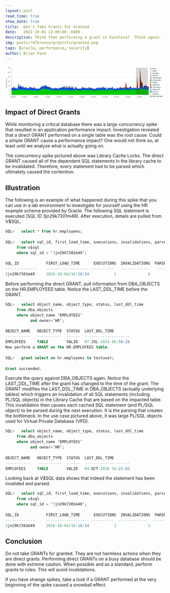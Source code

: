 ```yaml
---
layout: post
read_time: true
show_date: true
title:  Don't Take Grants for Granted
date:   2022-10-01 12:00:00 -0400
description: Think that performing a grant is harmless?  Think again.
img: posts/reference/grantsforgranted.png
tags: [oracle, performance, security]
author: Brian Pace
---
```


![Concurrency Wait Spike](./assets/img/posts/reference/grantsforgranted.png)

## Impact of Direct Grants

While monitoring a critical database there was a large concurrency spike that resulted in an application performance impact. Investigation revealed that a direct GRANT performed on a single table was the root cause.  Could a simple GRANT cause a performance impact?  One would not think so, at least until we analyze what is actually going on.

The concurrency spike pictured above was Library Cache Locks. The direct GRANT caused all of the dependent SQL statements in the library cache to be invalidated. Therefore, every statement had to be parsed which ultimately caused the contention.  

## Illustration

The following is an example of what happened during this spike that you can use in a lab environment to investigate for yourself using the HR example schema provided by Oracle. The following SQL statement is executed (SQL ID 3jn29k7301m49).  After execution, details are pulled from V$SQL.

```sql
SQL>   select * from hr.employees;

SQL>   select sql_id, first_load_time, executions, invalidations, parse_calls
     from v$sql
     where sql_id = ‘3jn29k7301m49’;

SQL_ID            FIRST_LOAD_TIME      EXECUTIONS  INVALIDATIONS  PARSE_CALLS
--------------    ------------------- ----------   -------------  -----------
3jn29k7301m49     2016-10-04/16:18:54           1              0            1
```
 
Before performing the direct GRANT, pull information from DBA_OBJECTS on the HR.EMPLOYEES table.  Notice the LAST_DDL_TIME before the GRANT.

```sql
SQL>   select object_name, object_type, status, last_ddl_time
     from dba_objects
     where object_name ‘EMPLOYEES’
           and owner=’HR’;

OBJECT_NAME   OBJECT_TYPE  STATUS  LAST_DDL_TIME
-----------   -----------  ------  --------------------
EMPLOYEES     TABLE        VALID   07-JUL-2014 06:56:26
Now perform a GRANT on the HR.EMPLOYEES table.

SQL>   grant select on hr.employees to testuser;

Grant succeeded.
```

Execute the query against DBA_OBJECTS again.  Notice the LAST_DDL_TIME after the grant has changed to the time of the grant. The GRANT modifies the LAST_DDL_TIME in DBA_OBJECTS (actually underlying tables) which triggers an invalidation of all SQL statements (including PL/SQL objects) in the Library Cache that are based on the impacted table.  This invalidation then causes each cached SQL statement (and PL/SQL object) to be parsed during the next execution.  It is the parsing that creates the bottleneck.  In the use case pictured above, it was large PL/SQL objects used for Virtual Private Database (VPD).

```sql
SQL>   select object_name, object_type, status, last_ddl_time
     from dba_objects
     where object_name ‘EMPLOYEES’
           and owner=’HR’;

OBJECT_NAME   OBJECT_TYPE  STATUS  LAST_DDL_TIME
-----------   -----------  ------  --------------------
EMPLOYEES     TABLE        VALID   04-OCT-2016 16:21:02
```

Looking back at V$SQL data shows that indeed the statement has been invalided and parsed.

```sql
SQL>   select sql_id, first_load_time, executions, invalidations, parse_calls
     from v$sql
     where sql_id = ‘3jn29k7301m49’;

SQL_ID            FIRST_LOAD_TIME      EXECUTIONS  INVALIDATIONS  PARSE_CALLS
--------------    ------------------- ----------  -------------  -----------
3jn29k7301m49     2016-10-04/16:18:54           2              1            1
```

## Conclusion

Do not take GRANTs for granted.  They are not harmless actions when they are direct grants.  Performing direct GRANTs on a busy database should be done with extreme caution.  When possible and as a standard, perform grants to roles.  This will avoid invalidations.

If you have strange spikes, take a look if a GRANT performed at the very beginning of the spike caused a snowball effect.
